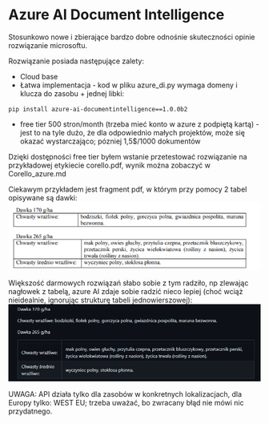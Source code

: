 # Azure AI Document Intelligence
Stosunkowo nowe i zbierające bardzo dobre odnośnie skuteczności opinie rozwiązanie microsoftu. 

Rozwiązanie posiada następujące zalety:
- Cloud base
- Łatwa implementacja - kod w pliku azure_di.py wymaga domeny i klucza do zasobu + jednej libki:
```
pip install azure-ai-documentintelligence==1.0.0b2
```
- free tier 500 stron/month (trzeba mieć konto w azure z podpiętą kartą) - jest to na tyle dużo, że dla odpowiednio małych projektów, może się okazać wystarczająco; pózniej 1,5$/1000 dokumentów

Dzięki dostępności free tier byłem wstanie przetestować rozwiązanie na przykładowej etykiecie corello.pdf, wynik można zobaczyć w Corello_azure.md

Ciekawym przykładem jest fragment pdf, w którym przy pomocy 2 tabel opisywane są dawki: 
![dawka pdf](dawka_pdf.png)

Większość darmowych rozwiązań słabo sobie z tym radziło, np zlewając nagłowek z tabelą, azure AI zdaje sobie radzić nieco lepiej (choć wciąż nieidealnie, ignorując strukturę tabeli jednowierszowej):
![dawka azure](dawka_azure.png)

UWAGA: API działa tylko dla zasobów w konkretnych lokalizacjach, dla Europy tylko: WEST EU; trzeba uważać, bo zwracany błąd nie mówi nic przydatnego. 
